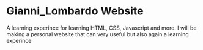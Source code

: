 # Gianni_Lombardo Website
A learning experince for learning HTML, CSS, Javascript and more. I will be making a personal website that can very useful but also again a learning experince
